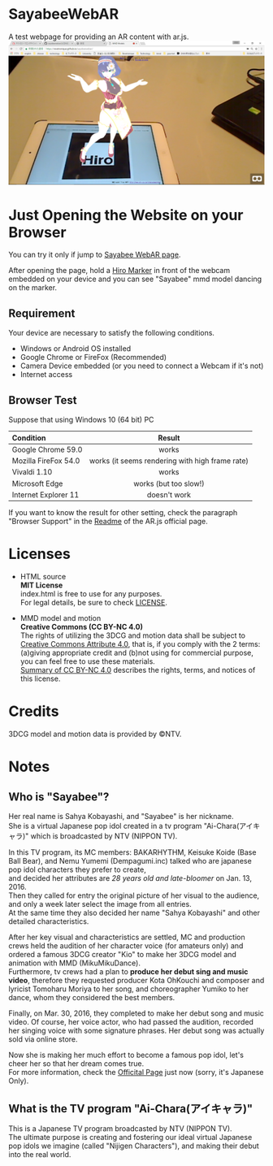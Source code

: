 # SayabeeWebAR
A test webpage for providing an AR content with ar.js.
![Sayabee AR](sayabee_test1.png)

# Just Opening the Website on your Browser
You can try it only if jump to [Sayabee WebAR page](https://revetronique.github.io/sayabeewebar/).  
  
After opening the page, hold a [Hiro Marker](https://github.com/Revetronique/sayabeewebar/blob/master/data/Hiro%20pattern%20with%20border.pdf) in front of the webcam embedded on your device and you can see "Sayabee" mmd model dancing on the marker.

## Requirement
Your device are necessary to satisfy the following conditions.
* Windows or Android OS installed
* Google Chrome or FireFox (Recommended)
* Camera Device embedded (or you need to connect a Webcam if it's not)
* Internet access

## Browser Test
Suppose that using Windows 10 (64 bit) PC  

|Condition|Result|  
|:--|:--:|  
|Google Chrome 59.0|works|  
|Mozilla FireFox 54.0|works (it seems rendering with high frame rate)|  
|Vivaldi 1.10|works|  
|Microsoft Edge|works (but too slow!)|  
|Internet Explorer 11|doesn't work|  

If you want to know the result for other setting, 
check the paragraph "Browser Support" in the [Readme](https://github.com/jeromeetienne/AR.js/blob/master/README.md) of the AR.js official page.

# Licenses
* HTML source  
**MIT License**  
index.html is free to use for any purposes.  
For legal details, be sure to check [LICENSE](https://github.com/Revetronique/sayabeewebar/blob/master/docs/LICENSE, "License of HTML file").  
  
* MMD model and motion  
**Creative Commons (CC BY-NC 4.0)**  
The rights of utilizing the 3DCG and motion data shall be subject to [Creative Commons Attribute 4.0](https://choosealicense.com/licenses/cc-by-4.0/#), that is, 
if you comply with the 2 terms: (a)giving appropriate credit and (b)not using for commercial purpose, you can feel free to use these materials.  
[Summary of CC BY-NC 4.0](https://creativecommons.org/licenses/by-nc/4.0/) describes the rights, terms, and notices of this license.
  
# Credits
3DCG model and motion data is provided by &#169;NTV.  
  
# Notes
## Who is "Sayabee"?
Her real name is Sahya Kobayashi, and "Sayabee" is her nickname.  
She is a virtual Japanese pop idol created in a tv program "Ai-Chara(アイキャラ)" which is broadcasted by NTV (NIPPON TV).  
  
In this TV program, its MC members: BAKARHYTHM, Keisuke Koide (Base Ball Bear), and Nemu Yumemi (Dempagumi.inc) talked who are japanese pop idol characters they prefer to create,  
and decided her attributes are *28 years old and late-bloomer* on Jan. 13, 2016.  
Then they called for entry the original picture of her visual to the audience, and only a week later select the image from all entries.  
At the same time they also decided her name "Sahya Kobayashi" and other detailed characteristics.  
  
After her key visual and characteristics are settled, MC and production crews held the audition of her character voice (for amateurs only)
and ordered a famous 3DCG creator "Kio" to make her 3DCG model and animation with MMD (MikuMikuDance).  
Furthermore, tv crews had a plan to **produce her debut sing and music video**, 
therefore they requested producer Kota OhKouchi and composer and lyricist Tomoharu Moriya to her song, 
and choreographer Yumiko to her dance, whom they considered the best members.  
  
Finally, on Mar. 30, 2016, they completed to make her debut song and music video.
Of course, her voice actor, who had passed the audition, recorded her singing voice with some signature phrases.
Her debut song was actually sold via online store.  
  
Now she is making her much effort to become a famous pop idol, let's cheer her so that her dream comes true.  
For more information, check the [Officital Page](http://www.ntv.co.jp/ichara/, "Ai-Chara official") just now (sorry, it's Japanese Only).
  
## What is the TV program "Ai-Chara(アイキャラ)"
This is a Japanese TV program broadcasted by NTV (NIPPON TV).  
The ultimate purpose is creating and fostering our ideal virtual Japanese pop idols we imagine (called "Nijigen Characters"),
and making their debut into the real world.
